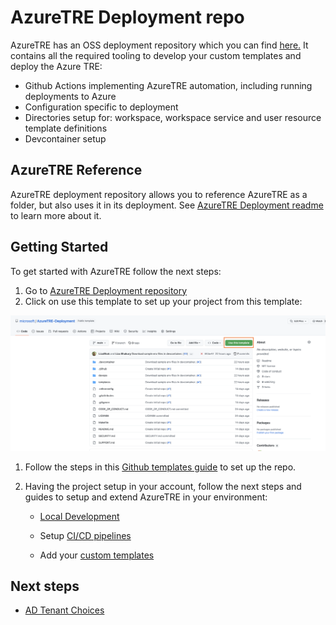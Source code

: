 # AzureTRE Deployment repo

AzureTRE has an OSS deployment repository which you can find [here.](https://github.com/microsoft/AzureTRE-Deployment)
It contains all the required tooling to develop your custom templates and deploy the Azure TRE:

- Github Actions implementing AzureTRE automation, including running deployments to Azure
- Configuration specific to deployment
- Directories setup for: workspace, workspace service and user resource template definitions
- Devcontainer setup

## AzureTRE Reference

AzureTRE deployment repository allows you to reference AzureTRE as a folder, but also uses it in its deployment. See [AzureTRE Deployment readme](https://github.com/microsoft/AzureTRE-Deployment) to learn more about it.

## Getting Started

To get started with AzureTRE follow the next steps:

1. Go to [AzureTRE Deployment repository](https://github.com/microsoft/AzureTRE-Deployment)
1. Click on use this template to set up your project from this template:

[![Use AzureTRE Deployment template](../../assets/using-tre/use_template.png)](../../assets/using-tre/use_template.png)

1. Follow the steps in this [Github templates guide](https://docs.github.com/en/repositories/creating-and-managing-repositories/creating-a-repository-from-a-template) to set up the repo.
1. Having the project setup in your account, follow the next steps and guides to setup and extend AzureTRE in your environment:

    - [Local Development](local-development/local-development.md)

    - Setup [CI/CD pipelines](pipelines/pipelines.md)

    - Add your [custom templates](templates/index.md)


## Next steps

* [AD Tenant Choices](./ad-tenant-choices.md)
